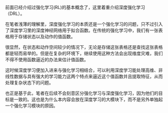 前面已经介绍过强化学习(RL)的基本概念了，这里着重介绍深度强化学习（DRL）。

在笔者浅薄的理解里，深度强化学习的本质还是一个强化学习的问题，只不过引入了深度学习里的深度神经网络用于拟合函数。在传统的强化学习中，我们有一张表格用于存储状态以及动作的值函数。

很显然，在状态和动作空间较少的情况下，无论是存储这张表格还是查找这张表格都是轻而易举的。但是在复杂的环境下，继续使用这种方法会出现维度灾难，我们不得不使用函数逼近的办法来估计值函数。

这时候深度学习便加入进来与强化学习相结合，可以利用深度学习能处理高维、非线性数据与具有强大的学习能力这两个特点来逼近这个值函数并且提取特征，从而处理复杂状态下的问题。

也正是基于此，笔者在后续不会刻意区分强化学习与深度强化学习，因为他们的目标是一致的。这也是为什么本内容会放在深度学习的大模块下，而不是另外单独起一个强化学习模块的原因。

